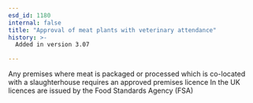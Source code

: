```yaml
---
esd_id: 1180
internal: false
title: "Approval of meat plants with veterinary attendance"
history: >-
  Added in version 3.07

---
```


Any premises where meat is packaged or processed which is co-located with a slaughterhouse requires an approved premises licence 
In the UK licences are issued by the Food Standards Agency (FSA)

